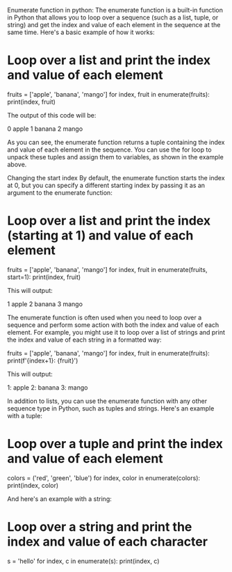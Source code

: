 Enumerate function in python:
The enumerate function is a built-in function in Python that allows you to loop over a sequence (such as a list, tuple, or string) and get the index and value of each element in the sequence at the same time. Here's a basic example of how it works:

# Loop over a list and print the index and value of each element
fruits = ['apple', 'banana', 'mango']
for index, fruit in enumerate(fruits):
    print(index, fruit)

The output of this code will be:

0 apple
1 banana
2 mango

As you can see, the enumerate function returns a tuple containing the index and value of each element in the sequence. You can use the for loop to unpack these tuples and assign them to variables, as shown in the example above.

Changing the start index
By default, the enumerate function starts the index at 0, but you can specify a different starting index by passing it as an argument to the enumerate function:

# Loop over a list and print the index (starting at 1) and value of each element
fruits = ['apple', 'banana', 'mango']
for index, fruit in enumerate(fruits, start=1):
    print(index, fruit)

This will output:

1 apple
2 banana
3 mango

The enumerate function is often used when you need to loop over a sequence and perform some action with both the index and value of each element. For example, you might use it to loop over a list of strings and print the index and value of each string in a formatted way:

fruits = ['apple', 'banana', 'mango']
for index, fruit in enumerate(fruits):
    print(f'{index+1}: {fruit}')

This will output:

1: apple
2: banana
3: mango

In addition to lists, you can use the enumerate function with any other sequence type in Python, such as tuples and strings. Here's an example with a tuple:

# Loop over a tuple and print the index and value of each element
colors = ('red', 'green', 'blue')
for index, color in enumerate(colors):
    print(index, color)

And here's an example with a string:

# Loop over a string and print the index and value of each character
s = 'hello'
for index, c in enumerate(s):
    print(index, c)

